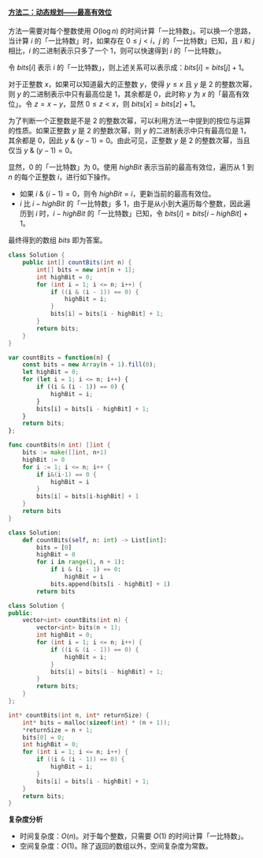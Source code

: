 ﻿#### [方法二：动态规划——最高有效位](https://leetcode.cn/problems/counting-bits/solutions/627418/bi-te-wei-ji-shu-by-leetcode-solution-0t1i/)

方法一需要对每个整数使用 $O(\log n)$ 的时间计算「一比特数」。可以换一个思路，当计算 $i$ 的「一比特数」时，如果存在 $0 \le j < i$，$j$ 的「一比特数」已知，且 $i$ 和 $j$ 相比，$i$ 的二进制表示只多了一个 $1$，则可以快速得到 $i$ 的「一比特数」。

令 $bits[i]$ 表示 $i$ 的「一比特数」，则上述关系可以表示成：$bits[i]=bits[j]+1$。

对于正整数 $x$，如果可以知道最大的正整数 $y$，使得 $y \le x$ 且 $y$ 是 $2$ 的整数次幂，则 $y$ 的二进制表示中只有最高位是 $1$，其余都是 $0$，此时称 $y$ 为 $x$ 的「最高有效位」。令 $z=x−y$，显然 $0 \le z < x$，则 $bits[x] = bits[z] + 1$。

为了判断一个正整数是不是 $2$ 的整数次幂，可以利用方法一中提到的按位与运算的性质。如果正整数 $y$ 是 $2$ 的整数次幂，则 $y$ 的二进制表示中只有最高位是 $1$，其余都是 $0$，因此 $y~\&~(y-1) = 0$。由此可见，正整数 $y$ 是 $2$ 的整数次幂，当且仅当 $y~\&~(y-1) = 0$。

显然，$0$ 的「一比特数」为 $0$。使用 $highBit$ 表示当前的最高有效位，遍历从 $1$ 到 $n$ 的每个正整数 $i$，进行如下操作。

-   如果 $i~\&~(i-1) = 0$，则令 $highBit = i$，更新当前的最高有效位。
-   $i$ 比 $i−highBit$ 的「一比特数」多 $1$，由于是从小到大遍历每个整数，因此遍历到 $i$ 时，$i−highBit$ 的「一比特数」已知，令 $bits[i] = bits[i−highBit] + 1$。

最终得到的数组 $bits$ 即为答案。

```java
class Solution {
    public int[] countBits(int n) {
        int[] bits = new int[n + 1];
        int highBit = 0;
        for (int i = 1; i <= n; i++) {
            if ((i & (i - 1)) == 0) {
                highBit = i;
            }
            bits[i] = bits[i - highBit] + 1;
        }
        return bits;
    }
}
```

```javascript
var countBits = function(n) {
    const bits = new Array(n + 1).fill(0);
    let highBit = 0;
    for (let i = 1; i <= n; i++) {
        if ((i & (i - 1)) == 0) {
            highBit = i;
        }
        bits[i] = bits[i - highBit] + 1;
    }
    return bits;
};
```

```go
func countBits(n int) []int {
    bits := make([]int, n+1)
    highBit := 0
    for i := 1; i <= n; i++ {
        if i&(i-1) == 0 {
            highBit = i
        }
        bits[i] = bits[i-highBit] + 1
    }
    return bits
}
```

```python
class Solution:
    def countBits(self, n: int) -> List[int]:
        bits = [0]
        highBit = 0
        for i in range(1, n + 1):
            if i & (i - 1) == 0:
                highBit = i
            bits.append(bits[i - highBit] + 1)
        return bits
```

```cpp
class Solution {
public:
    vector<int> countBits(int n) {
        vector<int> bits(n + 1);
        int highBit = 0;
        for (int i = 1; i <= n; i++) {
            if ((i & (i - 1)) == 0) {
                highBit = i;
            }
            bits[i] = bits[i - highBit] + 1;
        }
        return bits;
    }
};
```

```c
int* countBits(int n, int* returnSize) {
    int* bits = malloc(sizeof(int) * (n + 1));
    *returnSize = n + 1;
    bits[0] = 0;
    int highBit = 0;
    for (int i = 1; i <= n; i++) {
        if ((i & (i - 1)) == 0) {
            highBit = i;
        }
        bits[i] = bits[i - highBit] + 1;
    }
    return bits;
}
```

**复杂度分析**

-   时间复杂度：$O(n)$。对于每个整数，只需要 $O(1)$ 的时间计算「一比特数」。
-   空间复杂度：$O(1)$。除了返回的数组以外，空间复杂度为常数。